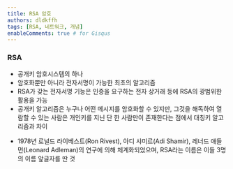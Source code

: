```yaml
---
title: RSA 암호
authors: dldkffh
tags: [RSA, 네트워크, 개념]
enableComments: true # for Gisqus
---
```


### RSA

- 공개키 암호시스템의 하나
- 암호화뿐만 아니라 전자서명이 가능한 최초의 알고리즘
- RSA가 갖는 전자서명 기능은 인증을 요구하는 전자 상거래 등에 RSA의 광범위한 활용을 가능
- 공개키 알고리즘은 누구나 어떤 메시지를 암호화할 수 있지만, 그것을 해독하여 열람할 수 있는 사람은 개인키를 지닌 단 한 사람만이 존재한다는 점에서 대칭키 알고리즘과 차이

<!--truncate-->

- 1978년 로널드 라이베스트(Ron Rivest), 아디 샤미르(Adi Shamir), 레너드 애들먼(Leonard Adleman)의 연구에 의해 체계화되었으며, RSA라는 이름은 이들 3명의 이름 앞글자를 딴 것
